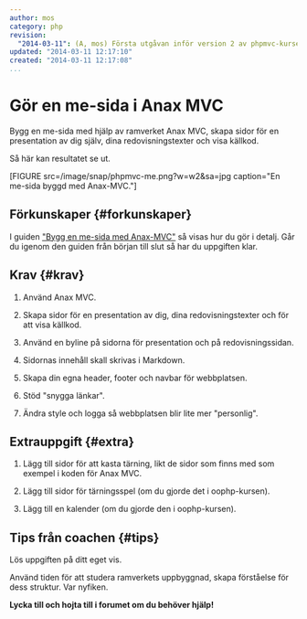 ```yaml
---
author: mos
category: php
revision:
  "2014-03-11": (A, mos) Första utgåvan inför version 2 av phpmvc-kursen.
updated: "2014-03-11 12:17:10"
created: "2014-03-11 12:17:08"
...
```

Gör en me-sida i Anax MVC
==================================

Bygg en me-sida med hjälp av ramverket Anax MVC, skapa sidor för en presentation av dig själv, dina redovisningstexter och visa källkod.

<!--more-->

Så här kan resultatet se ut.

[FIGURE src=/image/snap/phpmvc-me.png?w=w2&sa=jpg caption="En me-sida byggd med Anax-MVC."]



Förkunskaper {#forkunskaper}
-----------------------

I guiden ["Bygg en me-sida med Anax-MVC"](kunskap/bygg-en-me-sida-med-anax-mvc) så visas hur du gör i detalj. Går du igenom den guiden från början till slut så har du uppgiften klar.



Krav {#krav}
-----------------------

1. Använd Anax MVC. 

2. Skapa sidor för en presentation av dig, dina redovisningstexter och för att visa källkod.

3. Använd en byline på sidorna för presentation och på redovisningssidan.

4. Sidornas innehåll skall skrivas i Markdown.

5. Skapa din egna header, footer och navbar för webbplatsen.

6. Stöd "snygga länkar".

7. Ändra style och logga så webbplatsen blir lite mer "personlig".



Extrauppgift {#extra}
-----------------------

1. Lägg till sidor för att kasta tärning, likt de sidor som finns med som exempel i koden för Anax MVC.

1. Lägg till sidor för tärningsspel (om du gjorde det i oophp-kursen).

1. Lägg till en kalender (om du gjorde den i oophp-kursen).



Tips från coachen {#tips}
-----------------------

Lös uppgiften på ditt eget vis. 

Använd tiden för att studera ramverkets uppbyggnad, skapa förståelse för dess struktur. Var nyfiken.

**Lycka till och hojta till i forumet om du behöver hjälp!**




